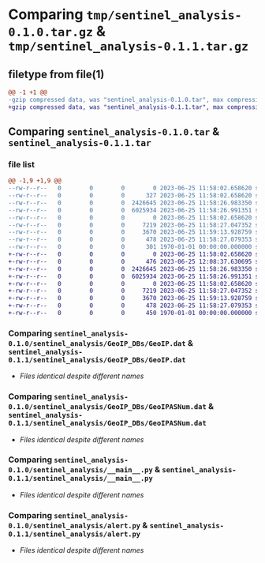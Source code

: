 # Comparing `tmp/sentinel_analysis-0.1.0.tar.gz` & `tmp/sentinel_analysis-0.1.1.tar.gz`

## filetype from file(1)

```diff
@@ -1 +1 @@
-gzip compressed data, was "sentinel_analysis-0.1.0.tar", max compression
+gzip compressed data, was "sentinel_analysis-0.1.1.tar", max compression
```

## Comparing `sentinel_analysis-0.1.0.tar` & `sentinel_analysis-0.1.1.tar`

### file list

```diff
@@ -1,9 +1,9 @@
--rw-r--r--   0        0        0        0 2023-06-25 11:58:02.658620 sentinel_analysis-0.1.0/README.md
--rw-r--r--   0        0        0      327 2023-06-25 11:58:02.658620 sentinel_analysis-0.1.0/pyproject.toml
--rw-r--r--   0        0        0  2426645 2023-06-25 11:58:26.983350 sentinel_analysis-0.1.0/sentinel_analysis/GeoIP_DBs/GeoIP.dat
--rw-r--r--   0        0        0  6025934 2023-06-25 11:58:26.991351 sentinel_analysis-0.1.0/sentinel_analysis/GeoIP_DBs/GeoIPASNum.dat
--rw-r--r--   0        0        0        0 2023-06-25 11:58:02.658620 sentinel_analysis-0.1.0/sentinel_analysis/__init__.py
--rw-r--r--   0        0        0     7219 2023-06-25 11:58:27.047352 sentinel_analysis-0.1.0/sentinel_analysis/__main__.py
--rw-r--r--   0        0        0     3670 2023-06-25 11:59:13.928759 sentinel_analysis-0.1.0/sentinel_analysis/alert.py
--rw-r--r--   0        0        0      478 2023-06-25 11:58:27.079353 sentinel_analysis-0.1.0/sentinel_analysis/report.py
--rw-r--r--   0        0        0      301 1970-01-01 00:00:00.000000 sentinel_analysis-0.1.0/PKG-INFO
+-rw-r--r--   0        0        0        0 2023-06-25 11:58:02.658620 sentinel_analysis-0.1.1/README.md
+-rw-r--r--   0        0        0      476 2023-06-25 12:08:37.630695 sentinel_analysis-0.1.1/pyproject.toml
+-rw-r--r--   0        0        0  2426645 2023-06-25 11:58:26.983350 sentinel_analysis-0.1.1/sentinel_analysis/GeoIP_DBs/GeoIP.dat
+-rw-r--r--   0        0        0  6025934 2023-06-25 11:58:26.991351 sentinel_analysis-0.1.1/sentinel_analysis/GeoIP_DBs/GeoIPASNum.dat
+-rw-r--r--   0        0        0        0 2023-06-25 11:58:02.658620 sentinel_analysis-0.1.1/sentinel_analysis/__init__.py
+-rw-r--r--   0        0        0     7219 2023-06-25 11:58:27.047352 sentinel_analysis-0.1.1/sentinel_analysis/__main__.py
+-rw-r--r--   0        0        0     3670 2023-06-25 11:59:13.928759 sentinel_analysis-0.1.1/sentinel_analysis/alert.py
+-rw-r--r--   0        0        0      478 2023-06-25 11:58:27.079353 sentinel_analysis-0.1.1/sentinel_analysis/report.py
+-rw-r--r--   0        0        0      450 1970-01-01 00:00:00.000000 sentinel_analysis-0.1.1/PKG-INFO
```

### Comparing `sentinel_analysis-0.1.0/sentinel_analysis/GeoIP_DBs/GeoIP.dat` & `sentinel_analysis-0.1.1/sentinel_analysis/GeoIP_DBs/GeoIP.dat`

 * *Files identical despite different names*

### Comparing `sentinel_analysis-0.1.0/sentinel_analysis/GeoIP_DBs/GeoIPASNum.dat` & `sentinel_analysis-0.1.1/sentinel_analysis/GeoIP_DBs/GeoIPASNum.dat`

 * *Files identical despite different names*

### Comparing `sentinel_analysis-0.1.0/sentinel_analysis/__main__.py` & `sentinel_analysis-0.1.1/sentinel_analysis/__main__.py`

 * *Files identical despite different names*

### Comparing `sentinel_analysis-0.1.0/sentinel_analysis/alert.py` & `sentinel_analysis-0.1.1/sentinel_analysis/alert.py`

 * *Files identical despite different names*

